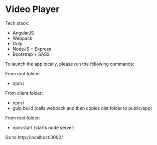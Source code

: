 # Video Player

Tech stack:
- AngularJS
- Webpack
- Gulp
- NodeJS + Express
- Bootstrap + SASS

To launch the app locally, please run the following commands:

From root folder:
- npm i

From client folder:
- npm i
- gulp build (calls webpack and then copies dist folder to public/app)

From root folder:
- npm start (starts node server)

Go to http://localhost:3000/
